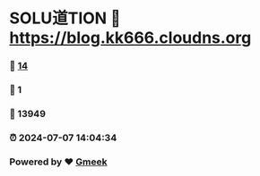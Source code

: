 # SOLU道TION :link: https://blog.kk666.cloudns.org 
### :page_facing_up: [14](https://blog.kk666.cloudns.org/tag.html) 
### :speech_balloon: 1 
### :hibiscus: 13949 
### :alarm_clock: 2024-07-07 14:04:34 
### Powered by :heart: [Gmeek](https://github.com/Meekdai/Gmeek)

